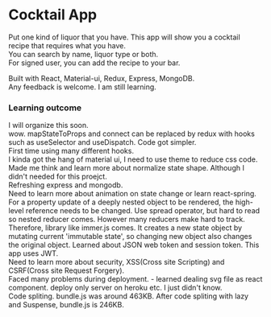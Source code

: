# Cocktail App  
Put one kind of liquor that you have. This app will show you a cocktail recipe that requires what you have.  
You can search by name, liquor type or both.  
For signed user, you can add the recipe to your bar.  
  
Built with React, Material-ui, Redux, Express, MongoDB.  
Any feedback is welcome. I am still learning.


### Learning outcome  
I will organize this soon.  
wow. mapStateToProps and connect can be replaced by redux with hooks such as useSelector and useDispatch. Code got simpler.  
First time using many different hooks.  
I kinda got the hang of material ui, I need to use theme to reduce css code.
Made me think and learn more about normalize state shape. Although I didn't needed for this proejct.  
Refreshing express and mongodb.  
Need to learn more about animation on state change or learn react-spring.  
For a property update of a deeply nested object to be rendered, the high-level reference needs to be changed.
Use spread operator, but hard to read so nested reducer comes. However many reducers make hard to track.  
Therefore, library like immer.js comes. It creates a new state object by mutating current 'immutable state', so changing new object also changes the original object.
Learned about JSON web token and session token. This app uses JWT.  
Need to learn more about security, XSS(Cross site Scripting) and CSRF(Cross site Request Forgery).  
Faced many problems during deployment. - learned dealing svg file as react component. deploy only server on heroku etc. I just didn't know.  
Code spliting. bundle.js was around 463KB. After code spliting with lazy and Suspense, bundle.js is 246KB.